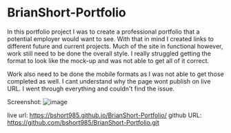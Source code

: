 # BrianShort-Portfolio

In this portfolio project I was to create a professional portfolio that a potential employer would want to see. With that in mind I created links to different future and current projects. Much of the site in functional however, work still need to be done the overall style. I really struggled getting the format to look like the mock-up and was not able to get all of it correct.

Work also need to be done the mobile formats as I was not able to get those completed as well. I cant understand why the page wont publish on live URL. I went through everything and couldn't find the issue.  


Screenshot: ![image](https://user-images.githubusercontent.com/97572888/154886908-4a344834-9436-469f-94ef-f14f05757d53.png)

live url: https://bshort985.github.io/BrianShort-Portfolio/
github URL: https://github.com/bshort985/BrianShort-Portfolio.git
